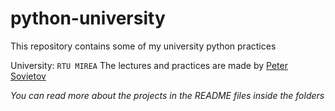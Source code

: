 # python-university
This repository contains some of my university python practices

University: `RTU MIREA`
The lectures and practices are made by [Peter Sovietov](https://github.com/true-grue)

*You can read more about the projects in the README files inside the folders*
